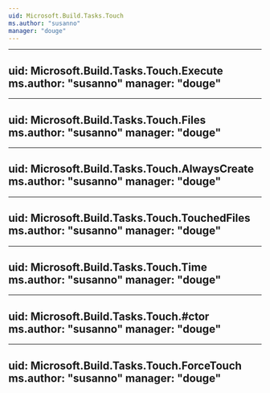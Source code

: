 ```yaml
---
uid: Microsoft.Build.Tasks.Touch
ms.author: "susanno"
manager: "douge"
---
```


---
uid: Microsoft.Build.Tasks.Touch.Execute
ms.author: "susanno"
manager: "douge"
---

---
uid: Microsoft.Build.Tasks.Touch.Files
ms.author: "susanno"
manager: "douge"
---

---
uid: Microsoft.Build.Tasks.Touch.AlwaysCreate
ms.author: "susanno"
manager: "douge"
---

---
uid: Microsoft.Build.Tasks.Touch.TouchedFiles
ms.author: "susanno"
manager: "douge"
---

---
uid: Microsoft.Build.Tasks.Touch.Time
ms.author: "susanno"
manager: "douge"
---

---
uid: Microsoft.Build.Tasks.Touch.#ctor
ms.author: "susanno"
manager: "douge"
---

---
uid: Microsoft.Build.Tasks.Touch.ForceTouch
ms.author: "susanno"
manager: "douge"
---
